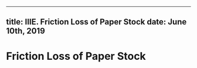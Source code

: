 -----
title:  IIIE. Friction Loss of Paper Stock
date: June 10th, 2019
-----

# Friction Loss of Paper Stock
